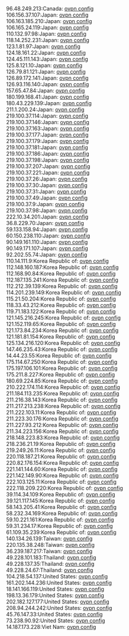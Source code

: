 96.48.249.213:Canada: [ovpn config](vpn/96_48_249_213.ovpn)  
106.156.37.107:Japan: [ovpn config](vpn/106_156_37_107.ovpn)  
106.163.185.210:Japan: [ovpn config](vpn/106_163_185_210.ovpn)  
106.165.24.119:Japan: [ovpn config](vpn/106_165_24_119.ovpn)  
110.132.97.98:Japan: [ovpn config](vpn/110_132_97_98.ovpn)  
118.14.252.231:Japan: [ovpn config](vpn/118_14_252_231.ovpn)  
123.1.81.97:Japan: [ovpn config](vpn/123_1_81_97.ovpn)  
124.18.161.22:Japan: [ovpn config](vpn/124_18_161_22.ovpn)  
124.45.111.143:Japan: [ovpn config](vpn/124_45_111_143.ovpn)  
125.8.121.10:Japan: [ovpn config](vpn/125_8_121_10.ovpn)  
126.79.81.121:Japan: [ovpn config](vpn/126_79_81_121.ovpn)  
126.89.172.141:Japan: [ovpn config](vpn/126_89_172_141.ovpn)  
126.93.116.140:Japan: [ovpn config](vpn/126_93_116_140.ovpn)  
157.65.47.84:Japan: [ovpn config](vpn/157_65_47_84.ovpn)  
180.199.168.41:Japan: [ovpn config](vpn/180_199_168_41.ovpn)  
180.43.229.139:Japan: [ovpn config](vpn/180_43_229_139.ovpn)  
211.1.200.24:Japan: [ovpn config](vpn/211_1_200_24.ovpn)  
219.100.37.114:Japan: [ovpn config](vpn/219_100_37_114.ovpn)  
219.100.37.146:Japan: [ovpn config](vpn/219_100_37_146.ovpn)  
219.100.37.163:Japan: [ovpn config](vpn/219_100_37_163.ovpn)  
219.100.37.177:Japan: [ovpn config](vpn/219_100_37_177.ovpn)  
219.100.37.179:Japan: [ovpn config](vpn/219_100_37_179.ovpn)  
219.100.37.181:Japan: [ovpn config](vpn/219_100_37_181.ovpn)  
219.100.37.186:Japan: [ovpn config](vpn/219_100_37_186.ovpn)  
219.100.37.198:Japan: [ovpn config](vpn/219_100_37_198.ovpn)  
219.100.37.207:Japan: [ovpn config](vpn/219_100_37_207.ovpn)  
219.100.37.221:Japan: [ovpn config](vpn/219_100_37_221.ovpn)  
219.100.37.26:Japan: [ovpn config](vpn/219_100_37_26.ovpn)  
219.100.37.30:Japan: [ovpn config](vpn/219_100_37_30.ovpn)  
219.100.37.31:Japan: [ovpn config](vpn/219_100_37_31.ovpn)  
219.100.37.49:Japan: [ovpn config](vpn/219_100_37_49.ovpn)  
219.100.37.9:Japan: [ovpn config](vpn/219_100_37_9.ovpn)  
219.100.37.98:Japan: [ovpn config](vpn/219_100_37_98.ovpn)  
222.10.34.201:Japan: [ovpn config](vpn/222_10_34_201.ovpn)  
36.8.229.70:Japan: [ovpn config](vpn/36_8_229_70.ovpn)  
59.133.158.94:Japan: [ovpn config](vpn/59_133_158_94.ovpn)  
60.150.238.110:Japan: [ovpn config](vpn/60_150_238_110.ovpn)  
90.149.161.110:Japan: [ovpn config](vpn/90_149_161_110.ovpn)  
90.149.171.107:Japan: [ovpn config](vpn/90_149_171_107.ovpn)  
92.202.55.74:Japan: [ovpn config](vpn/92_202_55_74.ovpn)  
110.14.111.9:Korea Republic of: [ovpn config](vpn/110_14_111_9.ovpn)  
112.148.160.187:Korea Republic of: [ovpn config](vpn/112_148_160_187.ovpn)  
112.168.90.84:Korea Republic of: [ovpn config](vpn/112_168_90_84.ovpn)  
112.187.135.241:Korea Republic of: [ovpn config](vpn/112_187_135_241.ovpn)  
112.212.39.139:Korea Republic of: [ovpn config](vpn/112_212_39_139.ovpn)  
114.201.239.149:Korea Republic of: [ovpn config](vpn/114_201_239_149.ovpn)  
115.21.50.204:Korea Republic of: [ovpn config](vpn/115_21_50_204.ovpn)  
118.33.43.212:Korea Republic of: [ovpn config](vpn/118_33_43_212.ovpn)  
119.71.183.122:Korea Republic of: [ovpn config](vpn/119_71_183_122.ovpn)  
121.145.216.245:Korea Republic of: [ovpn config](vpn/121_145_216_245.ovpn)  
121.152.119.65:Korea Republic of: [ovpn config](vpn/121_152_119_65.ovpn)  
121.173.84.234:Korea Republic of: [ovpn config](vpn/121_173_84_234.ovpn)  
121.181.81.154:Korea Republic of: [ovpn config](vpn/121_181_81_154.ovpn)  
125.134.216.120:Korea Republic of: [ovpn config](vpn/125_134_216_120.ovpn)  
147.46.235.43:Korea Republic of: [ovpn config](vpn/147_46_235_43.ovpn)  
14.44.23.55:Korea Republic of: [ovpn config](vpn/14_44_23_55.ovpn)  
175.114.67.250:Korea Republic of: [ovpn config](vpn/175_114_67_250.ovpn)  
175.197.106.101:Korea Republic of: [ovpn config](vpn/175_197_106_101.ovpn)  
175.211.8.227:Korea Republic of: [ovpn config](vpn/175_211_8_227.ovpn)  
180.69.224.85:Korea Republic of: [ovpn config](vpn/180_69_224_85.ovpn)  
210.222.174.114:Korea Republic of: [ovpn config](vpn/210_222_174_114.ovpn)  
211.184.113.235:Korea Republic of: [ovpn config](vpn/211_184_113_235.ovpn)  
211.216.38.143:Korea Republic of: [ovpn config](vpn/211_216_38_143.ovpn)  
211.217.213.238:Korea Republic of: [ovpn config](vpn/211_217_213_238.ovpn)  
211.222.103.11:Korea Republic of: [ovpn config](vpn/211_222_103_11.ovpn)  
211.223.30.176:Korea Republic of: [ovpn config](vpn/211_223_30_176.ovpn)  
211.227.93.212:Korea Republic of: [ovpn config](vpn/211_227_93_212.ovpn)  
211.34.223.156:Korea Republic of: [ovpn config](vpn/211_34_223_156.ovpn)  
218.148.223.83:Korea Republic of: [ovpn config](vpn/218_148_223_83.ovpn)  
218.236.21.19:Korea Republic of: [ovpn config](vpn/218_236_21_19.ovpn)  
219.249.26.11:Korea Republic of: [ovpn config](vpn/219_249_26_11.ovpn)  
220.118.187.21:Korea Republic of: [ovpn config](vpn/220_118_187_21.ovpn)  
220.82.176.154:Korea Republic of: [ovpn config](vpn/220_82_176_154.ovpn)  
221.141.144.60:Korea Republic of: [ovpn config](vpn/221_141_144_60.ovpn)  
221.142.149.90:Korea Republic of: [ovpn config](vpn/221_142_149_90.ovpn)  
222.103.125.11:Korea Republic of: [ovpn config](vpn/222_103_125_11.ovpn)  
222.118.209.220:Korea Republic of: [ovpn config](vpn/222_118_209_220.ovpn)  
39.114.34.109:Korea Republic of: [ovpn config](vpn/39_114_34_109.ovpn)  
39.121.117.145:Korea Republic of: [ovpn config](vpn/39_121_117_145.ovpn)  
58.143.205.41:Korea Republic of: [ovpn config](vpn/58_143_205_41.ovpn)  
58.232.34.169:Korea Republic of: [ovpn config](vpn/58_232_34_169.ovpn)  
59.10.221.161:Korea Republic of: [ovpn config](vpn/59_10_221_161.ovpn)  
59.31.234.17:Korea Republic of: [ovpn config](vpn/59_31_234_17.ovpn)  
61.109.35.239:Korea Republic of: [ovpn config](vpn/61_109_35_239.ovpn)  
140.134.26.139:Taiwan: [ovpn config](vpn/140_134_26_139.ovpn)  
220.135.38.248:Taiwan: [ovpn config](vpn/220_135_38_248.ovpn)  
36.239.187.217:Taiwan: [ovpn config](vpn/36_239_187_217.ovpn)  
49.228.101.183:Thailand: [ovpn config](vpn/49_228_101_183.ovpn)  
49.228.137.35:Thailand: [ovpn config](vpn/49_228_137_35.ovpn)  
49.228.24.67:Thailand: [ovpn config](vpn/49_228_24_67.ovpn)  
104.218.54.137:United States: [ovpn config](vpn/104_218_54_137.ovpn)  
161.202.144.236:United States: [ovpn config](vpn/161_202_144_236.ovpn)  
18.141.166.119:United States: [ovpn config](vpn/18_141_166_119.ovpn)  
198.13.36.179:United States: [ovpn config](vpn/198_13_36_179.ovpn)  
202.182.127.177:United States: [ovpn config](vpn/202_182_127_177.ovpn)  
208.94.244.242:United States: [ovpn config](vpn/208_94_244_242.ovpn)  
45.76.147.33:United States: [ovpn config](vpn/45_76_147_33.ovpn)  
73.238.90.92:United States: [ovpn config](vpn/73_238_90_92.ovpn)  
14.187.173.228:Viet Nam: [ovpn config](vpn/14_187_173_228.ovpn)  

